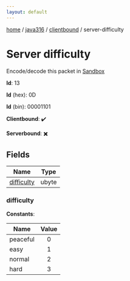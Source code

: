 ```yaml
---
layout: default
---
```


[home](/)  /  [java316](/protocol/java316)  /  [clientbound](/protocol/java316/clientbound)  /  server-difficulty

# Server difficulty

Encode/decode this packet in [Sandbox](../../../sandbox/java316#clientbound.server_difficulty)

**Id**: 13

**Id** (hex): 0D

**Id** (bin): 00001101

**Clientbound**: ✔️

**Serverbound**: ✖️

## Fields

Name | Type
---|---
[difficulty](#difficulty) | ubyte

### difficulty

**Constants**:

Name | Value
---|:---:
peaceful | 0
easy | 1
normal | 2
hard | 3
